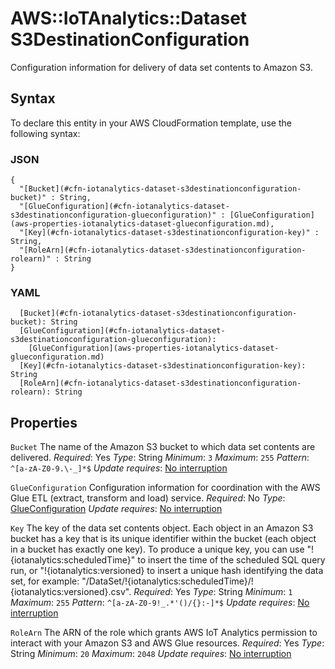 # AWS::IoTAnalytics::Dataset S3DestinationConfiguration<a name="aws-properties-iotanalytics-dataset-s3destinationconfiguration"></a>

Configuration information for delivery of data set contents to Amazon S3\.

## Syntax<a name="aws-properties-iotanalytics-dataset-s3destinationconfiguration-syntax"></a>

To declare this entity in your AWS CloudFormation template, use the following syntax:

### JSON<a name="aws-properties-iotanalytics-dataset-s3destinationconfiguration-syntax.json"></a>

```
{
  "[Bucket](#cfn-iotanalytics-dataset-s3destinationconfiguration-bucket)" : String,
  "[GlueConfiguration](#cfn-iotanalytics-dataset-s3destinationconfiguration-glueconfiguration)" : [GlueConfiguration](aws-properties-iotanalytics-dataset-glueconfiguration.md),
  "[Key](#cfn-iotanalytics-dataset-s3destinationconfiguration-key)" : String,
  "[RoleArn](#cfn-iotanalytics-dataset-s3destinationconfiguration-rolearn)" : String
}
```

### YAML<a name="aws-properties-iotanalytics-dataset-s3destinationconfiguration-syntax.yaml"></a>

```
  [Bucket](#cfn-iotanalytics-dataset-s3destinationconfiguration-bucket): String
  [GlueConfiguration](#cfn-iotanalytics-dataset-s3destinationconfiguration-glueconfiguration):
    [GlueConfiguration](aws-properties-iotanalytics-dataset-glueconfiguration.md)
  [Key](#cfn-iotanalytics-dataset-s3destinationconfiguration-key): String
  [RoleArn](#cfn-iotanalytics-dataset-s3destinationconfiguration-rolearn): String
```

## Properties<a name="aws-properties-iotanalytics-dataset-s3destinationconfiguration-properties"></a>

`Bucket`  <a name="cfn-iotanalytics-dataset-s3destinationconfiguration-bucket"></a>
The name of the Amazon S3 bucket to which data set contents are delivered\.
*Required*: Yes
*Type*: String
*Minimum*: `3`
*Maximum*: `255`
*Pattern*: `^[a-zA-Z0-9.\-_]*$`
*Update requires*: [No interruption](https://docs.aws.amazon.com/AWSCloudFormation/latest/UserGuide/using-cfn-updating-stacks-update-behaviors.html#update-no-interrupt)

`GlueConfiguration`  <a name="cfn-iotanalytics-dataset-s3destinationconfiguration-glueconfiguration"></a>
Configuration information for coordination with the AWS Glue ETL \(extract, transform and load\) service\.
*Required*: No
*Type*: [GlueConfiguration](aws-properties-iotanalytics-dataset-glueconfiguration.md)
*Update requires*: [No interruption](https://docs.aws.amazon.com/AWSCloudFormation/latest/UserGuide/using-cfn-updating-stacks-update-behaviors.html#update-no-interrupt)

`Key`  <a name="cfn-iotanalytics-dataset-s3destinationconfiguration-key"></a>
The key of the data set contents object\. Each object in an Amazon S3 bucket has a key that is its unique identifier within the bucket \(each object in a bucket has exactly one key\)\. To produce a unique key, you can use "\!\{iotanalytics:scheduledTime\}" to insert the time of the scheduled SQL query run, or "\!\{iotanalytics:versioned\} to insert a unique hash identifying the data set, for example: "/DataSet/\!\{iotanalytics:scheduledTime\}/\!\{iotanalytics:versioned\}\.csv"\.
*Required*: Yes
*Type*: String
*Minimum*: `1`
*Maximum*: `255`
*Pattern*: `^[a-zA-Z0-9!_.*'()/{}:-]*$`
*Update requires*: [No interruption](https://docs.aws.amazon.com/AWSCloudFormation/latest/UserGuide/using-cfn-updating-stacks-update-behaviors.html#update-no-interrupt)

`RoleArn`  <a name="cfn-iotanalytics-dataset-s3destinationconfiguration-rolearn"></a>
The ARN of the role which grants AWS IoT Analytics permission to interact with your Amazon S3 and AWS Glue resources\.
*Required*: Yes
*Type*: String
*Minimum*: `20`
*Maximum*: `2048`
*Update requires*: [No interruption](https://docs.aws.amazon.com/AWSCloudFormation/latest/UserGuide/using-cfn-updating-stacks-update-behaviors.html#update-no-interrupt)

